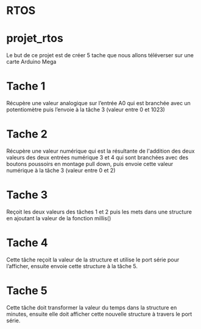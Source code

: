 # RTOS
# projet_rtos
Le but de ce projet est de créer 5 tache que nous allons téléverser sur une carte Arduino Mega
# Tache 1
Récupère une valeur analogique sur l’entrée A0 qui est branchée avec un potentiomètre puis l’envoie à la tâche 3 (valeur entre 0 et 1023) 
# Tache 2
Récupère une valeur numérique qui est la résultante de l'addition des deux valeurs des deux entrées numérique 3 et 4 qui sont branchées avec des boutons poussoirs en montage pull down, puis envoie cette valeur numérique à la tâche 3 (valeur entre 0 et 2) 
# Tache 3
Reçoit les deux valeurs des tâches 1 et 2 puis les mets dans une structure en ajoutant la valeur de la fonction millis()
# Tache 4
Cette tâche reçoit la valeur de la structure et utilise le port série pour l’afficher, ensuite envoie cette structure à la tâche 5.
# Tache 5
Cette tâche doit transformer la valeur du temps dans la structure en minutes, ensuite elle doit afficher cette nouvelle structure à travers le port série.

